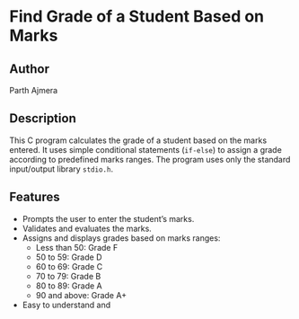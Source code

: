 # Find Grade of a Student Based on Marks

## Author
Parth Ajmera

## Description
This C program calculates the grade of a student based on the marks entered. It uses simple conditional statements (`if-else`) to assign a grade according to predefined marks ranges. The program uses only the standard input/output library `stdio.h`.

## Features
- Prompts the user to enter the student’s marks.
- Validates and evaluates the marks.
- Assigns and displays grades based on marks ranges:
  - Less than 50: Grade F
  - 50 to 59: Grade D
  - 60 to 69: Grade C
  - 70 to 79: Grade B
  - 80 to 89: Grade A
  - 90 and above: Grade A+
- Easy to understand and
